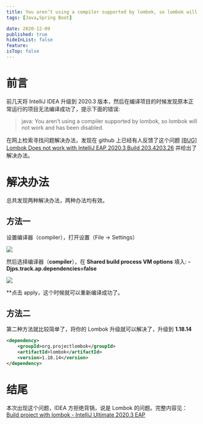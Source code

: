 ```yaml
---
title: You aren’t using a compiler supported by lombok, so lombok will not work and has been disabled.
tags: [Java,Spring Boot]

date: 2020-12-09
published: true
hideInList: false
feature: 
isTop: false
---
```




# 前言
前几天将 IntelliJ IDEA 升级到 2020.3 版本，然后在编译项目的时候发现原本正常运行的项目无法编译成功了，提示下面的错误:


> java: You aren’t using a compiler supported by lombok, so lombok will not work and has been disabled. 


在网上检索寻找问题解决办法，发现在 github 上已经有人反馈了这个问题 [[BUG] Lombok Does not work with IntelliJ EAP 2020.3 Build 203.4203.26](https://github.com/rzwitserloot/lombok/issues/2592#) 并给出了解决办法。



# 解决办法


总共发现两种解决办法，两种办法均有效。
## 方法一
设置编译器（compiler），打开设置（File -> Settings）

![](/posts/1607499429.png)

然后选择编译器（**compiler**），在 **Shared build process VM options** 填入: **-Djps.track.ap.dependencies=false**

![](/posts/1607499460.png)

**点击 apply，这个时候就可以重新编译成功了。

## 方法二
第二种方法就比较简单了，将你的 Lombok 升级就可以解决了，升级到  **1.18.14**

```xml
<dependency>
    <groupId>org.projectlombok</groupId>
    <artifactId>lombok</artifactId>
    <version>1.18.14</version>
</dependency>
```


# 结尾
本次出现这个问题，IDEA 方拒绝背锅，说是 Lombok 的问题。完整内容见：[Build project with lombok - IntelliJ Ultimate 2020.3 EAP](https://youtrack.jetbrains.com/issue/IDEA-252069)


